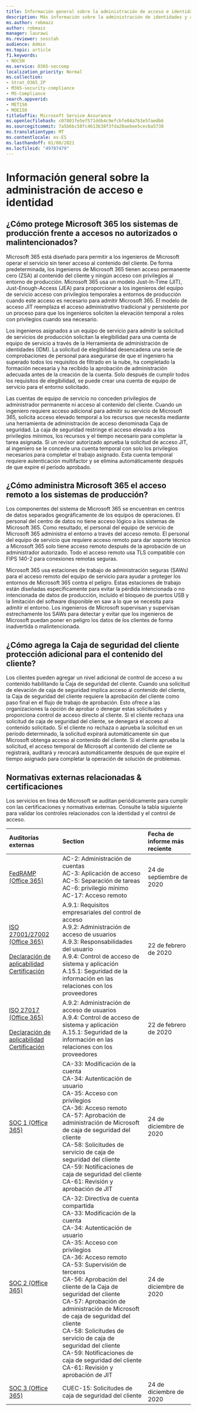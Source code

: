 ```yaml
---
title: Información general sobre la administración de acceso e identidad
description: Más información sobre la administración de identidades y acceso en Microsoft 365
ms.author: robmazz
author: robmazz
manager: laurawi
ms.reviewer: sosstah
audience: Admin
ms.topic: article
f1.keywords:
- NOCSH
ms.service: O365-seccomp
localization_priority: Normal
ms.collection:
- Strat_O365_IP
- M365-security-compliance
- MS-Compliance
search.appverid:
- MET150
- MOE150
titleSuffix: Microsoft Service Assurance
ms.openlocfilehash: c07801fe5ef571ddb4c9efcbfe04a7b3e5faedb6
ms.sourcegitcommit: 7a5b6bc58fc4613b38f3fda20aebee5cec6a5730
ms.translationtype: MT
ms.contentlocale: es-ES
ms.lasthandoff: 01/08/2021
ms.locfileid: "49787479"
---
```

# <a name="identity-and-access-management-overview"></a>Información general sobre la administración de acceso e identidad

## <a name="how-does-microsoft-365-protect-production-systems-from-unauthorized-or-malicious-access"></a>¿Cómo protege Microsoft 365 los sistemas de producción frente a accesos no autorizados o malintencionados?

Microsoft 365 está diseñado para permitir a los ingenieros de Microsoft operar el servicio sin tener acceso al contenido del cliente. De forma predeterminada, los ingenieros de Microsoft 365 tienen acceso permanente cero (ZSA) al contenido del cliente y ningún acceso con privilegios al entorno de producción. Microsoft 365 usa un modelo Just-In-Time (JIT), Just-Enough-Access (JEA) para proporcionar a los ingenieros del equipo de servicio acceso con privilegios temporales a entornos de producción cuando este acceso es necesario para admitir Microsoft 365. El modelo de acceso JIT reemplaza el acceso administrativo tradicional y persistente por un proceso para que los ingenieros soliciten la elevación temporal a roles con privilegios cuando sea necesario.

Los ingenieros asignados a un equipo de servicio para admitir la solicitud de servicios de producción solicitan la elegibilidad para una cuenta de equipo de servicio a través de la Herramienta de administración de identidades (IDM). La solicitud de elegibilidad desencadena una serie de comprobaciones de personal para asegurarse de que el ingeniero ha superado todos los requisitos de filtrado en la nube, ha completado la formación necesaria y ha recibido la aprobación de administración adecuada antes de la creación de la cuenta. Solo después de cumplir todos los requisitos de elegibilidad, se puede crear una cuenta de equipo de servicio para el entorno solicitado.

Las cuentas de equipo de servicio no conceden privilegios de administrador permanente ni acceso al contenido del cliente. Cuando un ingeniero requiere acceso adicional para admitir su servicio de Microsoft 365, solicita acceso elevado temporal a los recursos que necesita mediante una herramienta de administración de acceso denominada Caja de seguridad. La caja de seguridad restringe el acceso elevado a los privilegios mínimos, los recursos y el tiempo necesario para completar la tarea asignada. Si un revisor autorizado aprueba la solicitud de acceso JIT, al ingeniero se le concede una cuenta temporal con solo los privilegios necesarios para completar el trabajo asignado. Esta cuenta temporal requiere autenticación multifactor y se elimina automáticamente después de que expire el período aprobado.

## <a name="how-does-microsoft-365-handle-remote-access-to-production-systems"></a>¿Cómo administra Microsoft 365 el acceso remoto a los sistemas de producción?

Los componentes del sistema de Microsoft 365 se encuentran en centros de datos separados geográficamente de los equipos de operaciones. El personal del centro de datos no tiene acceso lógico a los sistemas de Microsoft 365. Como resultado, el personal del equipo de servicio de Microsoft 365 administra el entorno a través del acceso remoto. El personal del equipo de servicio que requiere acceso remoto para dar soporte técnico a Microsoft 365 solo tiene acceso remoto después de la aprobación de un administrador autorizado. Todo el acceso remoto usa TLS compatible con FIPS 140-2 para conexiones remotas seguras.

Microsoft 365 usa estaciones de trabajo de administración seguras (SAWs) para el acceso remoto del equipo de servicio para ayudar a proteger los entornos de Microsoft 365 contra el peligro. Estas estaciones de trabajo están diseñadas específicamente para evitar la pérdida intencionada o no intencionada de datos de producción, incluido el bloqueo de puertos USB y la limitación del software disponible en saw a lo que se necesita para admitir el entorno. Los ingenieros de Microsoft supervisan y supervisan estrechamente los SAWs para detectar y evitar que los ingenieros de Microsoft puedan poner en peligro los datos de los clientes de forma inadvertida o malintencionada.

## <a name="how-does-customer-lockbox-add-additional-protection-for-customer-content"></a>¿Cómo agrega la Caja de seguridad del cliente protección adicional para el contenido del cliente?

Los clientes pueden agregar un nivel adicional de control de acceso a su contenido habilitando la Caja de seguridad del cliente. Cuando una solicitud de elevación de caja de seguridad implica acceso al contenido del cliente, la Caja de seguridad del cliente requiere la aprobación del cliente como paso final en el flujo de trabajo de aprobación. Esto ofrece a las organizaciones la opción de aprobar o denegar estas solicitudes y proporciona control de acceso directo al cliente. Si el cliente rechaza una solicitud de caja de seguridad del cliente, se denegará el acceso al contenido solicitado. Si el cliente no rechaza o aprueba la solicitud en un período determinado, la solicitud expirará automáticamente sin que Microsoft obtenga acceso al contenido del cliente. Si el cliente aprueba la solicitud, el acceso temporal de Microsoft al contenido del cliente se registrará, auditará y revocará automáticamente después de que expire el tiempo asignado para completar la operación de solución de problemas.

## <a name="related-external-regulations--certifications"></a>Normativas externas relacionadas & certificaciones

Los servicios en línea de Microsoft se auditan periódicamente para cumplir con las certificaciones y normativas externas. Consulte la tabla siguiente para validar los controles relacionados con la identidad y el control de acceso.

| **Auditorías externas** | **Section** | **Fecha de informe más reciente** |
|:--------------------|:------------|:-----------------------|
| [FedRAMP (Office 365)](https://compliance.microsoft.com/compliancemanager) | AC-2: Administración de cuentas <br> AC-3: Aplicación de acceso <br> AC-5: Separación de tareas <br> AC-6: privilegio mínimo <br> AC-17: Acceso remoto | 24 de septiembre de 2020 |
| [ISO 27001/27002 (Office 365)](https://servicetrust.microsoft.com/ViewPage/MSComplianceGuideV3?command=Download&downloadType=Document&downloadId=d7864d4f-e053-4cc4-a964-fa526d07c3be&tab=7027ead0-3d6b-11e9-b9e1-290b1eb4cdeb&docTab=7027ead0-3d6b-11e9-b9e1-290b1eb4cdeb_ISO_Reports) <br><br> [Declaración de aplicabilidad](https://servicetrust.microsoft.com/ViewPage/MSComplianceGuide?command=Download&downloadType=Document&downloadId=8ee1e46b-2ada-4e7b-bb7d-4c55a8cb6fcd&docTab=4ce99610-c9c0-11e7-8c2c-f908a777fa4d_ISO_Reports) <br> [Certificación](https://servicetrust.microsoft.com/ViewPage/MSComplianceGuideV3?command=Download&downloadType=Document&downloadId=1e84a14a-2468-45ac-9412-5e53250d57ec&tab=7027ead0-3d6b-11e9-b9e1-290b1eb4cdeb&docTab=7027ead0-3d6b-11e9-b9e1-290b1eb4cdeb_ISO_Reports) | A.9.1: Requisitos empresariales del control de acceso <br> A.9.2: Administración de acceso de usuarios <br> A.9.3: Responsabilidades del usuario <br> A.9.4: Control de acceso de sistema y aplicación <br> A.15.1: Seguridad de la información en las relaciones con los proveedores | 22 de febrero de 2020 |
| [ISO 27017 (Office 365)](https://servicetrust.microsoft.com/ViewPage/MSComplianceGuideV3?command=Download&downloadType=Document&downloadId=d7864d4f-e053-4cc4-a964-fa526d07c3be&tab=7027ead0-3d6b-11e9-b9e1-290b1eb4cdeb&docTab=7027ead0-3d6b-11e9-b9e1-290b1eb4cdeb_ISO_Reports) <br><br> [Declaración de aplicabilidad](https://servicetrust.microsoft.com/ViewPage/MSComplianceGuide?command=Download&downloadType=Document&downloadId=8ee1e46b-2ada-4e7b-bb7d-4c55a8cb6fcd&docTab=4ce99610-c9c0-11e7-8c2c-f908a777fa4d_ISO_Reports) <br> [Certificación](https://servicetrust.microsoft.com/ViewPage/MSComplianceGuideV3?command=Download&downloadType=Document&downloadId=70de0999-5451-43a3-9ef4-761e8fbfb1a3&tab=7027ead0-3d6b-11e9-b9e1-290b1eb4cdeb&docTab=7027ead0-3d6b-11e9-b9e1-290b1eb4cdeb_ISO_Reports) | A.9.2: Administración de acceso de usuarios <br> A.9.4: Control de acceso de sistema y aplicación <br> A.15.1: Seguridad de la información en las relaciones con los proveedores | 22 de febrero de 2020 |
| [SOC 1 (Office 365)](https://servicetrust.microsoft.com/ViewPage/MSComplianceGuideV3?command=Download&downloadType=Document&downloadId=90df3f9c-3aaf-4dbf-99d0-ca9f2991721b&tab=7027ead0-3d6b-11e9-b9e1-290b1eb4cdeb&docTab=7027ead0-3d6b-11e9-b9e1-290b1eb4cdeb_SOC_%2F_SSAE_16_Reports) | CA-33: Modificación de la cuenta <br> CA-34: Autenticación de usuario <br> CA-35: Acceso con privilegios <br> CA-36: Acceso remoto <br> CA-57: Aprobación de administración de Microsoft de caja de seguridad del cliente <br> CA-58: Solicitudes de servicio de caja de seguridad del cliente <br> CA-59: Notificaciones de caja de seguridad del cliente <br> CA-61: Revisión y aprobación de JIT | 24 de diciembre de 2020 |
| [SOC 2 (Office 365)](https://servicetrust.microsoft.com/ViewPage/MSComplianceGuideV3?command=Download&downloadType=Document&downloadId=a73c1738-7892-42b7-acd3-87b6371c53f6&tab=7027ead0-3d6b-11e9-b9e1-290b1eb4cdeb&docTab=7027ead0-3d6b-11e9-b9e1-290b1eb4cdeb_SOC_%2F_SSAE_16_Reports) | CA-32: Directiva de cuenta compartida <br> CA-33: Modificación de la cuenta <br> CA-34: Autenticación de usuario <br> CA-35: Acceso con privilegios <br> CA-36: Acceso remoto <br> CA-53: Supervisión de terceros <br> CA-56: Aprobación del cliente de la Caja de seguridad del cliente <br> CA-57: Aprobación de administración de Microsoft de caja de seguridad del cliente <br> CA-58: Solicitudes de servicio de caja de seguridad del cliente <br> CA-59: Notificaciones de caja de seguridad del cliente <br> CA-61: Revisión y aprobación de JIT | 24 de diciembre de 2020 |
| [SOC 3 (Office 365)](https://servicetrust.microsoft.com/ViewPage/MSComplianceGuideV3?command=Download&downloadType=Document&downloadId=274054e5-4968-48d2-bf94-9a8eda5d7a93&tab=7027ead0-3d6b-11e9-b9e1-290b1eb4cdeb&docTab=7027ead0-3d6b-11e9-b9e1-290b1eb4cdeb_SOC_%2F_SSAE_16_Reports) | CUEC-15: Solicitudes de caja de seguridad del cliente | 24 de diciembre de 2020 |